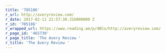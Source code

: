 ```yaml
---
title: '705186'
r_url: http://averyreview.com/
r_date: 2017-02-11 22:57:30.316000000 Z
r_id: '705186'
r_wrapped_url: https://www.reading.am/p/4BCo/http://averyreview.com/
r_page_id: '465730'
r_page_title: 'The Avery Review '
r_title: 'The Avery Review '
---
```


